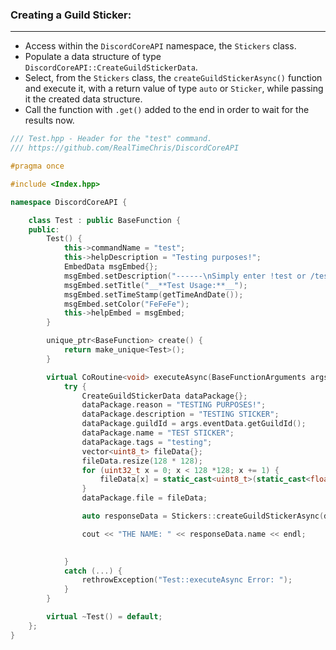 ### **Creating a Guild Sticker:**
---
- Access within the `DiscordCoreAPI` namespace, the `Stickers` class.
- Populate a data structure of type `DiscordCoreAPI::CreateGuildStickerData`.
- Select, from the `Stickers` class, the `createGuildStickerAsync()` function and execute it, with a return value of type `auto` or `Sticker`, while passing it the created data structure.
- Call the function with `.get()` added to the end in order to wait for the results now.

```cpp
/// Test.hpp - Header for the "test" command.
/// https://github.com/RealTimeChris/DiscordCoreAPI

#pragma once

#include <Index.hpp>

namespace DiscordCoreAPI {

	class Test : public BaseFunction {
	public:
		Test() {
			this->commandName = "test";
			this->helpDescription = "Testing purposes!";
			EmbedData msgEmbed{};
			msgEmbed.setDescription("------\nSimply enter !test or /test!\n------");
			msgEmbed.setTitle("__**Test Usage:**__");
			msgEmbed.setTimeStamp(getTimeAndDate());
			msgEmbed.setColor("FeFeFe");
			this->helpEmbed = msgEmbed;
		}

		unique_ptr<BaseFunction> create() {
			return make_unique<Test>();
		}

		virtual CoRoutine<void> executeAsync(BaseFunctionArguments args) {
			try {
				CreateGuildStickerData dataPackage{};
				dataPackage.reason = "TESTING PURPOSES!";
				dataPackage.description = "TESTING STICKER";
				dataPackage.guildId = args.eventData.getGuildId();
				dataPackage.name = "TEST STICKER";
				dataPackage.tags = "testing";
				vector<uint8_t> fileData{};
				fileData.resize(128 * 128);
				for (uint32_t x = 0; x < 128 *128; x += 1) {
					fileData[x] = static_cast<uint8_t>(static_cast<float>(x) / static_cast<float>(128 * 128)) * 255;
				}
				dataPackage.file = fileData;

				auto responseData = Stickers::createGuildStickerAsync(dataPackage).get();

				cout << "THE NAME: " << responseData.name << endl;

				
			}
			catch (...) {
				rethrowException("Test::executeAsync Error: ");
			}
		}

		virtual ~Test() = default;
	};
}
```
